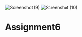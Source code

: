 ![Screenshot (9)](https://user-images.githubusercontent.com/93452091/141981359-2e4b3761-1a2c-4444-9c20-94f164ad502f.png)
![Screenshot (10)](https://user-images.githubusercontent.com/93452091/141981375-f1cbb82d-8049-4645-97d0-6979fe3c92d8.png)
# Assignment6
